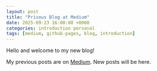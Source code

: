 ```yaml
---
layout: post
title: "Privous Blog at Medium"
date: 2025-09-23 16:00:00 +0000
categories: introduction personal
tags: [medium, github-pages, blog, introduction]
---
```


Hello and welcome to my new blog! 

My previous posts are on [Medium](https://medium.com/@wayenj). New posts will be here.